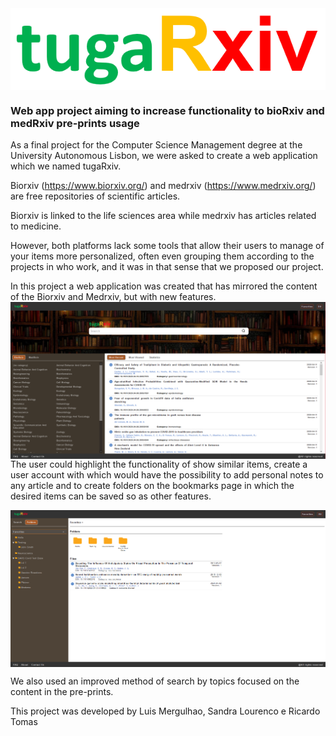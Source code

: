 <img src="img/logo.png" align="center"/>
<hl>
<h3>Web app project aiming to increase functionality to bioRxiv and medRxiv pre-prints usage</h3>


As a final project for the Computer Science Management degree at the University
Autonomous Lisbon, we were asked to create a web application which we named tugaRxiv.

Biorxiv (https://www.biorxiv.org/) and medrxiv (https://www.medrxiv.org/) are
free repositories of scientific articles. 

Biorxiv is linked to the life sciences area
while medrxiv has articles related to medicine. 

However, both platforms
lack some tools that allow their users to manage
of your items more personalized, often even grouping them according to the projects in
who work, and it was in that sense that we proposed our project.

In this project a web application was created that has mirrored the content of the
Biorxiv and Medrxiv, but with new features. 
<img src="img/image.png" align="center"/>
The user could highlight the functionality of
show similar items, create a user account with which would have the possibility
to add personal notes to any article and to create folders on the bookmarks page in which
the desired items can be saved so as other features.

<img src="img/image2.png" align="center"/>

We also used an improved method of search by topics focused on the content in the pre-prints.

This project was developed by Luis Mergulhao, Sandra Lourenco e Ricardo Tomas